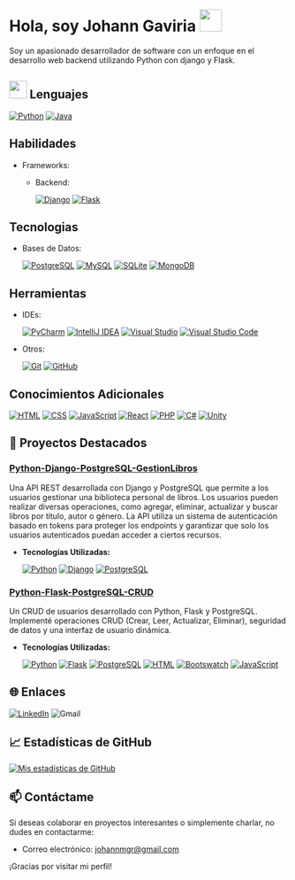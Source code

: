 # Hola, soy Johann Gaviria <img src = "https://raw.githubusercontent.com/MartinHeinz/MartinHeinz/master/wave.gif" width = 40px>

Soy un apasionado desarrollador de software con un enfoque en el desarrollo web backend utilizando Python con django y Flask.

## <img src="https://media2.giphy.com/media/QssGEmpkyEOhBCb7e1/giphy.gif?cid=ecf05e47a0n3gi1bfqntqmob8g9aid1oyj2wr3ds3mg700bl&rid=giphy.gif" width=32px> Lenguajes

[![Python](https://img.shields.io/badge/Python-3776AB?style=for-the-badge&logo=python&logoColor=white)](https://www.python.org/doc/)
[![Java](https://img.shields.io/badge/Java-red?style=for-the-badge&logo=java&logoColor=white)](https://docs.oracle.com/en/java/)

## Habilidades

- Frameworks:

    - Backend:
      
      [![Django](https://img.shields.io/badge/Django-092E20?style=for-the-badge&logo=django&logoColor=white)](https://docs.djangoproject.com/en/5.0/)
      [![Flask](https://img.shields.io/badge/Flask-000000?style=for-the-badge&logo=flask&logoColor=white)](https://flask.palletsprojects.com/en/3.0.x/)
      
## Tecnologias

- Bases de Datos:

  [![PostgreSQL](https://img.shields.io/badge/PostgreSQL-4169E1?style=for-the-badge&logo=postgresql&logoColor=white)](https://www.postgresql.org/docs/)
  [![MySQL](https://img.shields.io/badge/MySQL-4479A1?style=for-the-badge&logo=mysql&logoColor=white)](https://dev.mysql.com/doc/)
  [![SQLite](https://img.shields.io/badge/SQLite-003B57?style=for-the-badge&logo=sqlite&logoColor=white)](https://www.sqlite.org/docs.html)
  [![MongoDB](https://img.shields.io/badge/MongoDB-47A248?style=for-the-badge&logo=mongodb&logoColor=white)](https://docs.mongodb.com/)

## Herramientas

- IDEs:

  [![PyCharm](https://img.shields.io/badge/PyCharm-000000?style=for-the-badge&logo=pycharm&logoColor=white)](https://www.jetbrains.com/pycharm/)
  [![IntelliJ IDEA](https://img.shields.io/badge/IntelliJ_IDEA-000000?style=for-the-badge&logo=intellij-idea&logoColor=white)](https://www.jetbrains.com/idea/)
  [![Visual Studio](https://img.shields.io/badge/Visual_Studio-5C2D91?style=for-the-badge&logo=visual-studio&logoColor=white)](https://visualstudio.microsoft.com/)
  [![Visual Studio Code](https://img.shields.io/badge/Visual_Studio_Code-007ACC?style=for-the-badge&logo=visual-studio-code&logoColor=white)](https://code.visualstudio.com/)
  
- Otros:

  [![Git](https://img.shields.io/badge/Git-F05032?style=for-the-badge&logo=git&logoColor=white)](https://git-scm.com/doc)
  [![GitHub](https://img.shields.io/badge/GitHub-181717?style=for-the-badge&logo=github&logoColor=white)](https://docs.github.com/)

## Conocimientos Adicionales

[![HTML](https://img.shields.io/badge/HTML5-E34F26?style=for-the-badge&logo=html5&logoColor=white)]()
[![CSS](https://img.shields.io/badge/CSS3-1572B6?style=for-the-badge&logo=css3&logoColor=white)]()
[![JavaScript](https://img.shields.io/badge/JavaScript-F7DF1E?style=for-the-badge&logo=javascript&logoColor=black)]()
[![React](https://img.shields.io/badge/React-61DAFB?style=for-the-badge&logo=react&logoColor=black)](https://legacy.reactjs.org/docs/getting-started.html)
[![PHP](https://img.shields.io/badge/PHP-777BB4?style=for-the-badge&logo=php&logoColor=white)](https://www.php.net/docs.php)
[![C#](https://img.shields.io/badge/C%23-239120?style=for-the-badge&logo=c-sharp&logoColor=white)](https://learn.microsoft.com/en-us/dotnet/csharp/)
[![Unity](https://img.shields.io/badge/Unity-000000?style=for-the-badge&logo=unity&logoColor=white)](https://docs.unity.com/)

## 💼 Proyectos Destacados

### [Python-Django-PostgreSQL-GestionLibros](https://github.com/JohannGaviria/Python-Django-PostgreSQL-GestionLibros)

Una API REST desarrollada con Django y PostgreSQL que permite a los usuarios gestionar una biblioteca personal de libros. Los usuarios pueden realizar diversas operaciones, como agregar, eliminar, actualizar y buscar libros por título, autor o género. La API utiliza un sistema de autenticación basado en tokens para proteger los endpoints y garantizar que solo los usuarios autenticados puedan acceder a ciertos recursos.

- **Tecnologias Utilizadas:**
  
  [![Python](https://img.shields.io/badge/Python-3.12.2-yellow)](https://www.python.org/)
  [![Django](https://img.shields.io/badge/Django-5.0.3-green)](https://www.djangoproject.com/)
  [![PostgreSQL](https://img.shields.io/badge/PostgreSQL-16-blue)](https://www.postgresql.org/)

### [Python-Flask-PostgreSQL-CRUD](https://github.com/JohannGaviria/Python-Flask-PostgreSQL-CRUD)

Un CRUD de usuarios desarrollado con Python, Flask y PostgreSQL. Implementé operaciones CRUD (Crear, Leer, Actualizar, Eliminar), seguridad de datos y una interfaz de usuario dinámica.

- **Tecnologías Utilizadas:**
  
  [![Python](https://img.shields.io/badge/Python-3.12.2-blue)](https://www.python.org/)
  [![Flask](https://img.shields.io/badge/Flask-2.1.0-blue)](https://flask.palletsprojects.com/)
  [![PostgreSQL](https://img.shields.io/badge/PostgreSQL-16-blue)](https://www.postgresql.org/)
  [![HTML](https://img.shields.io/badge/HTML-5-orange)](https://www.w3.org/TR/html52/)
  [![Bootswatch](https://img.shields.io/badge/Bootswatch-5.1.3-blueviolet)](https://bootswatch.com/)
  [![JavaScript](https://img.shields.io/badge/JavaScript-ES6-yellow)](https://developer.mozilla.org/en-US/docs/Web/JavaScript)


## 🌐 Enlaces

[![LinkedIn](https://img.shields.io/badge/LinkedIn-0077B5?style=for-the-badge&logo=linkedin&logoColor=white)](www.linkedin.com/in/johanngaviria)
![Gmail](https://img.shields.io/badge/Gmail-D14836?style=for-the-badge&logo=gmail&logoColor=white)

## 📈 Estadísticas de GitHub

[![Mis estadísticas de GitHub](https://github-readme-stats.vercel.app/api?username=JohannGaviria&show_icons=true&theme=dark)](https://github.com/JohannGaviria)

## 📫 Contáctame

Si deseas colaborar en proyectos interesantes o simplemente charlar, no dudes en contactarme:

- Correo electrónico: johannmgr@gmail.com

¡Gracias por visitar mi perfil!
